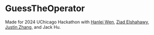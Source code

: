 # GuessTheOperator

Made for 2024 UChicago Hackathon with [Hanlei Wen](https://github.com/hanleiwen), [Ziad Elshahawy](https://github.com/zelshahawy), [Justin Zhang](https://github.com/chenjiaz2022), and Jack Hu.
